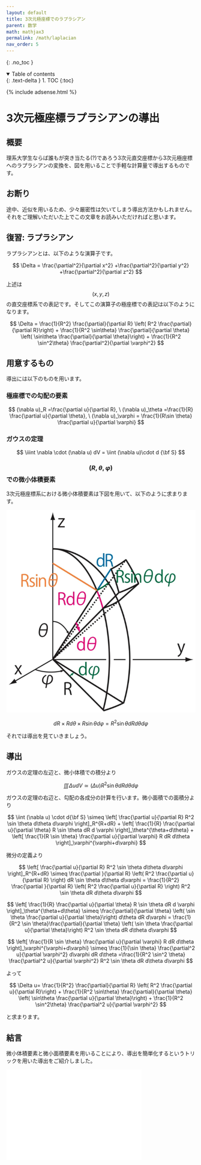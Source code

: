 ```yaml
---
layout: default
title: 3次元極座標でのラプラシアン
parent: 数学
math: mathjax3
permalink: /math/laplacian
nav_order: 5
---
```


{: .no_toc }

<details open markdown="block">
  <summary>
    Table of contents
  </summary>
  {: .text-delta }
1. TOC
{:toc}
</details>

{% include adsense.html %}

# 3次元極座標ラプラシアンの導出

## 概要

理系大学生ならば誰もが突き当たる(?)であろう3次元直交座標から3次元極座標へのラプラシアンの変換を、図を用いることで手軽な計算量で導出するものです。

## お断り

途中、近似を用いるため、少々厳密性は欠いてしまう導出方法かもしれません。それをご理解いただいた上でこの文章をお読みいただければと思います。

## 復習: ラプラシアン

ラプラシアンとは、以下のような演算子です。

$$
\Delta = \frac{\partial^2}{\partial x^2} +\frac{\partial^2}{\partial y^2} +\frac{\partial^2}{\partial z^2} 
$$

上述は$$(x, y, z)$$の直交座標系での表記です。そしてこの演算子の極座標での表記は以下のようになります。

$$
\Delta = \frac{1}{R^2} \frac{\partial}{\partial R} \left( R^2 \frac{\partial}{\partial R}\right) + \frac{1}{R^2 \sin\theta} \frac{\partial}{\partial \theta} \left( \sin\theta \frac{\partial}{\partial \theta}\right) + \frac{1}{R^2 \sin^2\theta} \frac{\partial^2}{\partial \varphi^2}
$$

## 用意するもの

導出には以下のものを用います。

### 極座標での勾配の要素

$$
(\nabla u)_R =\frac{\partial u}{\partial R}, \ 
(\nabla u)_\theta =\frac{1}{R} \frac{\partial u}{\partial \theta}, \
(\nabla u)_\varphi = \frac{1}{R\sin \theta} \frac{\partial u}{\partial \varphi}
$$

### ガウスの定理

$$
\iiint \nabla \cdot (\nabla u) dV = \iint (\nabla u)\cdot d {\bf S} 
$$

### $$(R, \theta, \varphi)$$での微小体積要素

3次元極座標系における微小体積要素は下図を用いて、以下のように求まります。

![3次元極座標での微小体積要素](/assets/images/math/laplacian.png)

$$
dR \times R d\theta \times R \sin \theta d\varphi = R^2 \sin \theta dR d\theta d\varphi
$$

それでは導出を見ていきましょう。

## 導出

ガウスの定理の左辺と、微小体積での積分より

$$
\iiint \Delta u dV \simeq (\Delta u) R^2 \sin \theta dR d\theta d\varphi
$$

ガウスの定理の右辺と、勾配の各成分の計算を行います。微小面積での面積分より

$$
\iint (\nabla u) \cdot d{\bf S} \simeq
\left[ \frac{\partial u}{\partial R} R^2 \sin \theta d\theta d\varphi \right]_R^{R+dR} + 
\left[ \frac{1}{R} \frac{\partial u}{\partial \theta} R \sin \theta dR d \varphi \right]_\theta^{\theta+d\theta} +
\left[ \frac{1}{R \sin \theta} \frac{\partial u}{\partial \varphi} R dR d\theta \right]_\varphi^{\varphi+d\varphi}
$$

微分の定義より

$$
\left[ \frac{\partial u}{\partial R} R^2 \sin \theta d\theta d\varphi \right]_R^{R+dR} \simeq \frac{\partial }{\partial R} \left( R^2 \frac{\partial u}{\partial R} \right) dR \sin \theta d\theta d\varphi
= \frac{1}{R^2} \frac{\partial }{\partial R} \left( R^2 \frac{\partial u}{\partial R} \right) R^2 \sin \theta dR d\theta d\varphi
$$

$$
\left[ \frac{1}{R} \frac{\partial u}{\partial \theta} R \sin \theta dR d \varphi \right]_\theta^{\theta+d\theta} \simeq \frac{\partial}{\partial \theta} \left( \sin \theta \frac{\partial u}{\partial \theta}\right) d\theta dR d\varphi
= \frac{1}{R^2 \sin \theta}\frac{\partial}{\partial \theta} \left( \sin \theta \frac{\partial u}{\partial \theta}\right) R^2 \sin \theta dR d\theta d\varphi
$$

$$
\left[ \frac{1}{R \sin \theta} \frac{\partial u}{\partial \varphi} R dR d\theta \right]_\varphi^{\varphi+d\varphi} \simeq \frac{1}{\sin \theta} \frac{\partial^2 u}{\partial \varphi^2} d\varphi dR d\theta
=\frac{1}{R^2 \sin^2 \theta} \frac{\partial^2 u}{\partial \varphi^2} R^2 \sin \theta  dR d\theta d\varphi
$$

よって

$$
\Delta u= \frac{1}{R^2} \frac{\partial}{\partial R} \left( R^2 \frac{\partial u}{\partial R}\right) + \frac{1}{R^2 \sin\theta} \frac{\partial}{\partial \theta} \left( \sin\theta \frac{\partial u}{\partial \theta}\right) + \frac{1}{R^2 \sin^2\theta} \frac{\partial^2 u}{\partial \varphi^2}
$$

と求まります。

## 結言

微小体積要素と微小面積要素を用いることにより、導出を簡単化するというトリックを用いた導出をご紹介しました。

<iframe sandbox="allow-popups allow-scripts allow-modals allow-forms allow-same-origin" style="width:120px;height:240px;" marginwidth="0" marginheight="0" scrolling="no" frameborder="0" src="//rcm-fe.amazon-adsystem.com/e/cm?lt1=_blank&bc1=000000&IS2=1&bg1=FFFFFF&fc1=000000&lc1=0000FF&t=nakasho010d-22&language=ja_JP&o=9&p=8&l=as4&m=amazon&f=ifr&ref=as_ss_li_til&asins=4785322780&linkId=29bf4be19e65a0754984c7bda5aab462"></iframe><iframe sandbox="allow-popups allow-scripts allow-modals allow-forms allow-same-origin" style="width:120px;height:240px;" marginwidth="0" marginheight="0" scrolling="no" frameborder="0" src="//rcm-fe.amazon-adsystem.com/e/cm?lt1=_blank&bc1=000000&IS2=1&bg1=FFFFFF&fc1=000000&lc1=0000FF&t=nakasho010d-22&language=ja_JP&o=9&p=8&l=as4&m=amazon&f=ifr&ref=as_ss_li_til&asins=B0BWXSDH58&linkId=e18eb6e0d1fd42258d7337fdd2e78268"></iframe><iframe sandbox="allow-popups allow-scripts allow-modals allow-forms allow-same-origin" style="width:120px;height:240px;" marginwidth="0" marginheight="0" scrolling="no" frameborder="0" src="//rcm-fe.amazon-adsystem.com/e/cm?lt1=_blank&bc1=000000&IS2=1&bg1=FFFFFF&fc1=000000&lc1=0000FF&t=nakasho010d-22&language=ja_JP&o=9&p=8&l=as4&m=amazon&f=ifr&ref=as_ss_li_til&asins=4065291895&linkId=c1e0dc7d7346fff1e9805c7e1a4e8624"></iframe>